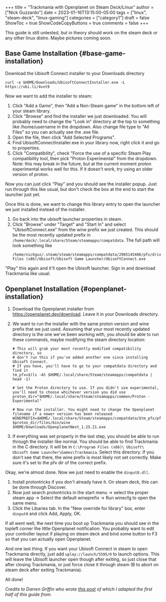 +++
title = "Trackmania with Openplanet on Steam Deck/Linux"
author = ["Nick Guzzardo"]
date = 2023-01-16T13:15:00-05:00
tags = ["linux", "steam-deck", "linux-gaming"]
categories = ["category1"]
draft = false
ShowToc = true
ShowCodeCopyButtons = true
comments = false
+++

This guide is still untested, but in theory should work on the steam deck or any
other linux distro. Maybe pictures coming soon.

<!--more-->

## Base Game Installation {#base-game-installation}

Download the Ubisoft Connect installer to your Downloads directory

```shell
curl -o $HOME/Downloads/UbisoftConnectInstaller.exe -L https://ubi.li/4vxt9
```

Now we want to add the installer to steam:

1.  Click "Add a Game", then "Add a Non-Steam game" in the bottom left of your
    steam library.
2.  Click "Browse" and find the installer we just downloaded. You will probably
    need to change the "Look in" directory at the top to something like
    /home/username in the dropdown. Also change file type to "All Files" so you
    can actually see the .exe file.
3.  Open the file, then click "Add Selected Programs".
4.  Find UbisoftConnectInstaller.exe in your library now, right click it and go
    to properties.
5.  Click "Compatibility", check "Force the use of a specific Steam Play
    compatibility tool, then pick "Proton Experimental" from the dropdown. Note:
    this may break in the future, but at the current moment proton experimental
    works well for this. If it doesn't work, try using an older version of
    proton.

Now you can just click "Play" and you should see the installer popup. Just run
through this like usual, but don't check the box at the end to start the
launcher just yet.

Once this is done, we want to change this library entry to open the launcher we
just installed instead of the installer.

1.  Go back into the ubisoft launcher properties in steam.
2.  Click "Browse" under "Target" and "Start In" and select "UbisoftConnect.exe"
    from the wine prefix we just created. This should be the most recently
    updated prefix in `/home/deck/.local/share/Steam/steamapps/compatdata`. The
    full path will look something like
    ```shell
    /home/nickguz/.steam/steam/steamapps/compatdata/2965145486/pfx/drive_c/Program Files (x86)/Ubisoft/Ubisoft Game Launcher/UbisoftConnect.exe
    ```

"Play" this again and it'll open the Ubisoft launcher. Sign in and download
Trackmania like usual.

## Openplanet Installation {#openplanet-installation}

1.  Download the Openplanet installer from <https://openplanet.dev/download>. Leave
    it in your Downloads directory.
2.  We want to run the installer with the same proton version and wine prefix
    that we just used. Assuming that your most recently updated directory is the
    one we've been working with, you should be able to run these commands, maybe
    modifying the steam directory location:

    ```shell
    # This will grab your most recently modified compatibility directory, so
    # don't run this if you've added another one since installing Ubisoft Connect.
    # If you have, you'll have to go to your compatdata directory and find it
    tm_pfx=$(ls -At $HOME/.local/share/Steam/steamapps/compatdata | head -1)

    # Set the Proton directory to use. If you didn't use experimental, you'll need to choose whichever version you did use
    proton_dir="$HOME/.local/share/Steam/steamapps/common/Proton - Experimental"

    # Now run the installer. You might need to change the Openplanet filename if a newer version has been released
    WINEPREFIX=$HOME/.local/share/Steam/steamapps/compatdata/$tm_pfx/pfx $proton_dir/files/bin/wine $HOME/Downloads/OpenplanetNext_1.25.21.exe
    ```

3.  If everything was set properly in the last step, you should be able to run
    through the installer like normal. You should be able to find Trackmania in
    the C directory. It will be in `C:\Program Files (x86)\ Ubisoft\ Ubisoft Game
      Launcher\Games\Trackmania`. Select this directory. If you don't see that
    there, the wine prefix is most likely not set correctly. Make sure it's set
    to the pfx dir of the correct prefix.

Okay, we're almost done. Now we just need to enable the `dinput8.dll`.

1.  Install protontricks if you don't already have it. On steam deck, this can be
    done through Discover.
2.  Now just search protontricks in the start menu -&gt; select the proper steam app
    -&gt; Select the default wineprefix -&gt; Run winecfg to open the same menu.
3.  Click the Libaries tab. In the "New override for library" box, enter
    `dinput8` and click Add, Apply, OK.

If all went well, the next time you boot up Trackmania you should see in the
topleft corner the little Openplanet notification. You probably want to edit
your controller layout if playing on steam deck and bind some button to F3 so
that you can actually open Openplanet.

And one last thing. If you want your Ubisoft Connect in steam to open Trackmania
directly, just add `uplay://launch/5595/0` to launch options. This will leave
the Ubisoft launcher open though after exiting, so just close that after closing
Trackmania, or just force close it through steam (B to abort on steam deck after
exiting Trackmania).

All done!

_Credits to Darren Griffin who wrote [this post](https://mrdarrengriffin.com/installing-trackmania-on-the-steam-deck/) of which I adapted the first half
of this guide from._
